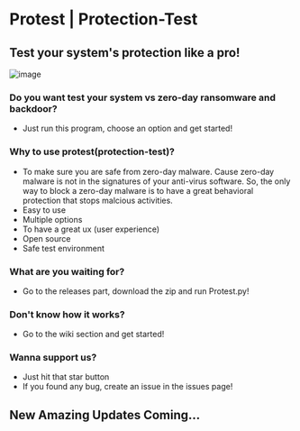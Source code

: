 # Protest | Protection-Test
## Test your system's protection like a pro!

![image](https://user-images.githubusercontent.com/108173887/182578960-68c8552b-a301-498f-bfa8-d6cf5e4be2b5.png)

### Do you want test your system vs zero-day ransomware and backdoor?
* Just run this program, choose an option and get started!

### Why to use protest(protection-test)?
* To make sure you are safe from zero-day malware. Cause zero-day malware is not in the signatures of your anti-virus software. So, the only way to block a zero-day malware is to have a great behavioral protection that stops malcious activities.
* Easy to use 
* Multiple options
* To have a great ux (user experience)
* Open source 
* Safe test environment

### What are you waiting for?
* Go to the releases part, download the zip and run Protest.py!

### Don't know how it works?
* Go to the wiki section and get started!

### Wanna support us?
* Just hit that star button
* If you found any bug, create an issue in the issues page!

## New Amazing Updates Coming...
